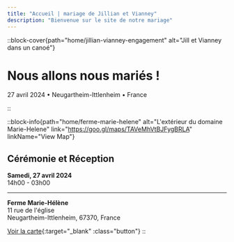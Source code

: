 ```yaml
---
title: "Accueil | mariage de Jillian et Vianney"
description: "Bienvenue sur le site de notre mariage"
---
```


::block-cover{path="home/jillian-vianney-engagement" alt="Jill et Vianney dans un canoé"}

# Nous allons nous mariés !

27 avril 2024 • Neugartheim-Ittlenheim • France

::

::block-info{path="home/ferme-marie-helene" alt="L'extérieur du domaine Marie-Helene" link="https://goo.gl/maps/TAVeMhVtBJFygBRLA" linkName="View Map"}

## Cérémonie et Réception

**Samedi, 27 avril 2024** \
14h00 - 03h00

---

**Ferme Marie-Hélène** \
11 rue de l'église \
Neugartheim-Ittlenheim, 67370, France

[Voir la carte](https://goo.gl/maps/TAVeMhVtBJFygBRLA){:target="\_blank" :class="button"}
::
